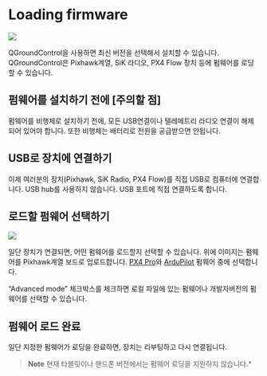 # Loading firmware

![](../../assets/setup/firmware_disconnected.jpg)

QGroundControl을 사용하면 최신 버전을 선택해서 설치할 수 있습니다. QGroundControl은 Pixhawk계열, SiK 라디오, PX4 Flow 장치 등에 펌웨어를 로딩할 수 있습니다.

## 펌웨어를 설치하기 전에 [주의할 점]

펌웨어를 비행체로 설치하기 전에, 모든 USB연결이나 텔레메트리 라디오 연결이 해제되어 있어야 합니다. 또한 비행체는 배터리로 전원을 공급받으면 안됩니다.

## USB로 장치에 연결하기

이제 여러분의 장치(Pixhawk, SiK Radio, PX4 Flow)를 직접 USB로 컴퓨터에 연결합니다. USB hub를 사용하지 않습니다. USB 포트에 직접 연결하도록 합니다.

## 로드할 펌웨어 선택하기

![](../../assets/setup/firmware_selection_advanced_settings.jpg)

일단 장치가 연결되면, 어떤 펌웨어를 로드할지 선택할 수 있습니다. 위에 이미지는 펌웨어를 Pixhawk계열 보드로 업로드합니다. [PX4 Pro](http://px4.io/)와 [ArduPilot](http://ardupilot.com) 펌웨어 중에 선택합니다.

“Advanced mode” 체크박스를 체크하면 로컬 파일에 있는 펌웨어나 개발자버전의 펌웨어를 선택할 수 있습니다.

## 펌웨어 로드 완료

일단 지정한 펌웨어가 로딩을 완료하면, 장치는 리부팅하고 다시 연결됩니다.

> **Note** 현재 타블릿이나 핸드폰 버전에서는 펌웨어 로딩을 지원하지 않습니다.*
